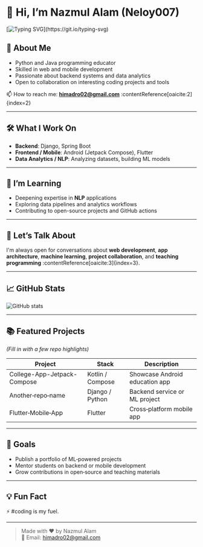# 👋 Hi, I’m Nazmul Alam (Neloy007)

[![Typing SVG](https://readme-typing-svg.herokuapp.com?color=00F700&size=24&width=500&lines=Hello+%F0%9F%91%8B+I'm+YourName;Android+Developer+%7C+Flutter+%7C+Django;Love+to+Build+Cool+Projects!)](https://git.io/typing-svg)



## 🚀 About Me

- Python and Java programming educator
- Skilled in web and mobile development
- Passionate about backend systems and data analytics
- Open to collaboration on interesting coding projects and tools

📫 How to reach me: **himadro02@gmail.com** :contentReference[oaicite:2]{index=2}

---

## 🛠️ What I Work On

- **Backend**: Django, Spring Boot  
- **Frontend / Mobile**: Android (Jetpack Compose), Flutter  
- **Data Analytics / NLP**: Analyzing datasets, building ML models  

---

## 🌱 I’m Learning

- Deepening expertise in **NLP** applications  
- Exploring data pipelines and analytics workflows  
- Contributing to open-source projects and GitHub actions  

---

## 💬 Let’s Talk About

I'm always open for conversations about **web development**, **app architecture**, **machine learning**, **project collaboration**, and **teaching programming** :contentReference[oaicite:3]{index=3}.

---

## 📈 GitHub Stats

![GitHub stats](https://github-readme-stats.vercel.app/api?username=musfiqur552608&show_icons=true&theme=radical)

---

## 📚 Featured Projects

*(Fill in with a few repo highlights)*

| Project | Stack | Description |
|--------|--------|-------------|
| College-App-Jetpack-Compose | Kotlin / Compose | Showcase Android education app |
| Another‑repo‑name | Django / Python | Backend service or ML project |
| Flutter‑Mobile‑App | Flutter | Cross‑platform mobile app |

---

## 🎯 Goals

- Publish a portfolio of ML‑powered projects
- Mentor students on backend or mobile development
- Grow contributions in open‑source and teaching materials

---

## 💡 Fun Fact

⚡ #coding is my fuel.

---

> Made with ❤️ by Nazmul Alam  
> 📧 Email: himadro02@gmail.com  


